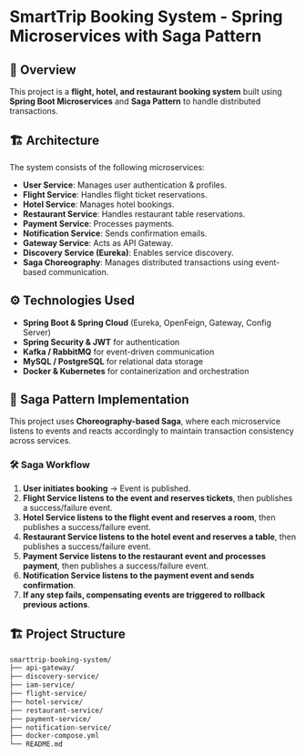 # SmartTrip Booking System - Spring Microservices with Saga Pattern

## 📌 Overview
This project is a **flight, hotel, and restaurant booking system** built using **Spring Boot Microservices** and **Saga Pattern** to handle distributed transactions.

## 🏗️ Architecture
The system consists of the following microservices:

- **User Service**: Manages user authentication & profiles.
- **Flight Service**: Handles flight ticket reservations.
- **Hotel Service**: Manages hotel bookings.
- **Restaurant Service**: Handles restaurant table reservations.
- **Payment Service**: Processes payments.
- **Notification Service**: Sends confirmation emails.
- **Gateway Service**: Acts as API Gateway.
- **Discovery Service (Eureka)**: Enables service discovery.
- **Saga Choreography**: Manages distributed transactions using event-based communication.

## ⚙️ Technologies Used
- **Spring Boot & Spring Cloud** (Eureka, OpenFeign, Gateway, Config Server)
- **Spring Security & JWT** for authentication
- **Kafka / RabbitMQ** for event-driven communication
- **MySQL / PostgreSQL** for relational data storage
- **Docker & Kubernetes** for containerization and orchestration

## 🔄 Saga Pattern Implementation
This project uses **Choreography-based Saga**, where each microservice listens to events and reacts accordingly to maintain transaction consistency across services.

### 🛠️ Saga Workflow
1. **User initiates booking** → Event is published.
2. **Flight Service listens to the event and reserves tickets**, then publishes a success/failure event.
3. **Hotel Service listens to the flight event and reserves a room**, then publishes a success/failure event.
4. **Restaurant Service listens to the hotel event and reserves a table**, then publishes a success/failure event.
5. **Payment Service listens to the restaurant event and processes payment**, then publishes a success/failure event.
6. **Notification Service listens to the payment event and sends confirmation**.
7. **If any step fails, compensating events are triggered to rollback previous actions**.

## 🏗️ Project Structure
```bash
smarttrip-booking-system/
├── api-gateway/
├── discovery-service/
├── iam-service/
├── flight-service/
├── hotel-service/
├── restaurant-service/
├── payment-service/
├── notification-service/
├── docker-compose.yml
└── README.md
```
